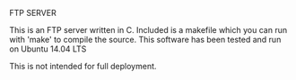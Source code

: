 FTP SERVER

This is an FTP server written in C. Included is a makefile which you can run with 'make' to compile the source.
This software has been tested and run on Ubuntu 14.04 LTS

This is not intended for full deployment.
